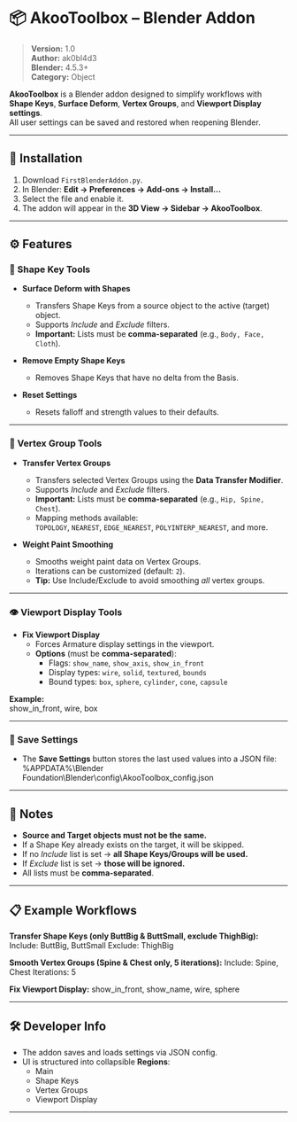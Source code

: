 # 📦 AkooToolbox – Blender Addon

> **Version:** 1.0  
> **Author:** ak0bl4d3  
> **Blender:** 4.5.3+  
> **Category:** Object  

**AkooToolbox** is a Blender addon designed to simplify workflows with **Shape Keys**, **Surface Deform**, **Vertex Groups**, and **Viewport Display settings**.  
All user settings can be saved and restored when reopening Blender.

---

## 🚀 Installation
1. Download `FirstBlenderAddon.py`.  
2. In Blender: **Edit → Preferences → Add-ons → Install...**  
3. Select the file and enable it.  
4. The addon will appear in the **3D View → Sidebar → AkooToolbox**.

---

## ⚙️ Features

### 🔑 Shape Key Tools
- **Surface Deform with Shapes**  
  - Transfers Shape Keys from a source object to the active (target) object.  
  - Supports *Include* and *Exclude* filters.  
  - **Important:** Lists must be **comma-separated** (e.g., `Body, Face, Cloth`).  

- **Remove Empty Shape Keys**  
  - Removes Shape Keys that have no delta from the Basis.  

- **Reset Settings**  
  - Resets falloff and strength values to their defaults.  

---

### 🧩 Vertex Group Tools
- **Transfer Vertex Groups**  
  - Transfers selected Vertex Groups using the **Data Transfer Modifier**.  
  - Supports *Include* and *Exclude* filters.  
  - **Important:** Lists must be **comma-separated** (e.g., `Hip, Spine, Chest`).  
  - Mapping methods available:  
    `TOPOLOGY`, `NEAREST`, `EDGE_NEAREST`, `POLYINTERP_NEAREST`, and more.  

- **Weight Paint Smoothing**  
  - Smooths weight paint data on Vertex Groups.  
  - Iterations can be customized (default: `2`).  
  - **Tip:** Use Include/Exclude to avoid smoothing *all* vertex groups.  

---

### 👁️ Viewport Display Tools
- **Fix Viewport Display**  
  - Forces Armature display settings in the viewport.  
  - **Options** (must be **comma-separated**):  
    - Flags: `show_name`, `show_axis`, `show_in_front`  
    - Display types: `wire`, `solid`, `textured`, `bounds`  
    - Bound types: `box`, `sphere`, `cylinder`, `cone`, `capsule`  

**Example:**  
show_in_front, wire, box

---

### 💾 Save Settings
- The **Save Settings** button stores the last used values into a JSON file:  
%APPDATA%\Blender Foundation\Blender<Version>\config\AkooToolbox_config.json

---

## 📝 Notes
- **Source and Target objects must not be the same.**  
- If a Shape Key already exists on the target, it will be skipped.  
- If no *Include* list is set → **all Shape Keys/Groups will be used.**  
- If *Exclude* list is set → **those will be ignored.**  
- All lists must be **comma-separated**.

---

## 📋 Example Workflows

**Transfer Shape Keys (only ButtBig & ButtSmall, exclude ThighBig):**
Include: ButtBig, ButtSmall
Exclude: ThighBig

**Smooth Vertex Groups (Spine & Chest only, 5 iterations):**
Include: Spine, Chest
Iterations: 5

**Fix Viewport Display:**
show_in_front, show_name, wire, sphere

---

## 🛠️ Developer Info
- The addon saves and loads settings via JSON config.  
- UI is structured into collapsible **Regions**:  
  - Main  
  - Shape Keys  
  - Vertex Groups  
  - Viewport Display  

---

